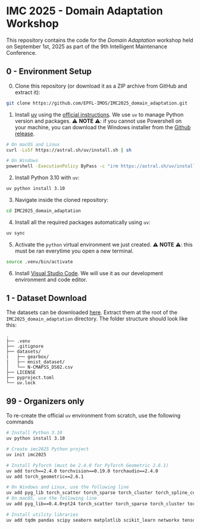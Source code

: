 # IMC 2025 - Domain Adaptation Workshop

This repository contains the code for the *Domain Adaptation* workshop held on 
September 1st, 2025 as part of the 9th Intelligent Maintenance Conference.

## 0 - Environment Setup

0. Clone this repository (or download it as a ZIP archive from GitHub and extract it):

```bash
git clone https://github.com/EPFL-IMOS/IMC2025_domain_adaptation.git
```

1. Install [uv](https://github.com/astral-sh/uv) using the [official instructions](https://github.com/astral-sh/uv?tab=readme-ov-file#installation). We use `uv` to manage Python version and packages. ⚠️ **NOTE** ⚠️: if you cannot use
Powershell on your machine, you can download the Windows installer from the [Github release](https://github.com/astral-sh/uv/releases/tag/0.8.12).

```bash
# On macOS and Linux
curl -LsSf https://astral.sh/uv/install.sh | sh

# On Windows
powershell -ExecutionPolicy ByPass -c "irm https://astral.sh/uv/install.ps1 | iex"
```

2. Install Python 3.10 with `uv`:

```bash
uv python install 3.10
```

3. Navigate inside the cloned repository:
```bash
cd IMC2025_domain_adaptation
```

4. Install all the required packages automatically using `uv`:
```bash
uv sync
```

5. Activate the `python` virtual environment we just created. ⚠️ **NOTE** ⚠️: this must be ran
everytime you open a new terminal.
```bash
source .venv/bin/activate
``` 

6. Install [Visual Studio Code](https://code.visualstudio.com/). We will use it as our
development environment and code editor.

## 1 - Dataset Download

The datasets can be downloaded [here](https://drive.switch.ch/index.php/s/t8EsC0pBNbyxtqs).
Extract them at the root of the `IMC2025_domain_adaptation` directory. The folder structure
should look like this:

```
.
├── .venv
├── .gitignore
├── datasets/
|   ├── gearbox/
|   ├── mnist_dataset/
│   └── N-CMAPSS_DS02.csv
├── LICENSE
├── pyproject.toml
└── uv.lock
```

## 99 - Organizers only

To re-create the official `uv` environment from scratch, use the following commands

```bash
# Install Python 3.10
uv python install 3.10

# Create imc2025 Python project
uv init imc2025

# Install PyTorch (must be 2.4.0 for PyTorch Geometric 2.6.1)
uv add torch==2.4.0 torchvision==0.19.0 torchaudio==2.4.0
uv add torch_geometric==2.6.1

# On Windows and Linux, use the following line
uv add pyg_lib torch_scatter torch_sparse torch_cluster torch_spline_conv -f https://data.pyg.org/whl/torch-2.4.0+cpu.html
# On macOS, use the following line
uv add pyg_lib==0.4.0+pt24 torch_scatter torch_sparse torch_cluster torch_spline_conv -f https://data.pyg.org/whl/torch-2.4.0+cpu.html

# Install utility libraries
uv add tqdm pandas scipy seaborn matplotlib scikit_learn networkx tensorboard tensorboardX pyreadr neptune torchinfo gpustat yacs plotly ipykernel jupyter
```
